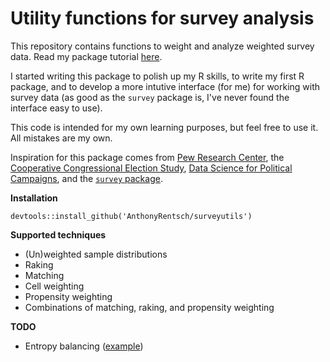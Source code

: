 # Utility functions for survey analysis

This repository contains functions to weight and analyze weighted survey data. Read my package tutorial <a href="https://nbviewer.jupyter.org/gist/AnthonyRentsch/2f5905daa59feb02abac09ede4ca05d1" target="_blank">here</a>.

I started writing this package to polish up my R skills, to write my first R package, and to develop a more intutive interface (for me) for working with survey data (as good as the `survey` package is, I've never found the interface easy to use). 

This code is intended for my own learning purposes, but feel free to use it. All mistakes are my own.

Inspiration for this package comes from [Pew Research Center](https://www.pewresearch.org/methods/2018/01/26/how-different-weighting-methods-work/), the [Cooperative Congressional Election Study](https://cces.gov.harvard.edu/), [Data Science for Political Campaigns](https://github.com/therriault/dsforcampaigns_fall2019_public), and the [`survey` package](https://cran.r-project.org/web/packages/survey/survey.pdf).

**Installation**

```
devtools::install_github('AnthonyRentsch/surveyutils')
```

**Supported techniques**
- (Un)weighted sample distributions
- Raking
- Matching
- Cell weighting
- Propensity weighting
- Combinations of matching, raking, and propensity weighting

**TODO** 
- Entropy balancing ([example](https://github.com/cran/ebal/tree/master/R))